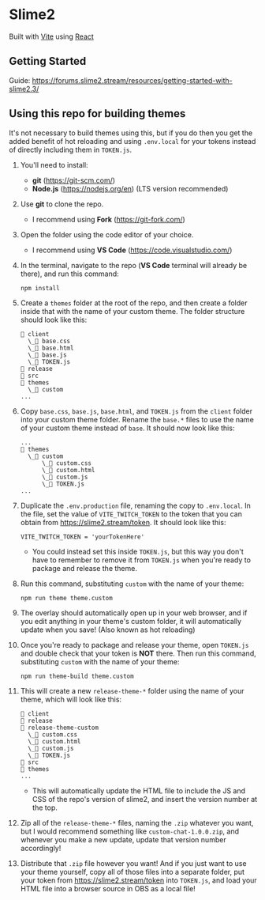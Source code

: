 # Slime2

Built with [Vite](https://vitejs.dev/) using [React](https://react.dev/)

## Getting Started

Guide: https://forums.slime2.stream/resources/getting-started-with-slime2.3/

## Using this repo for building themes

It's not necessary to build themes using this, but if you do then you get the added benefit of hot reloading and using `.env.local` for your tokens instead of directly including them in `TOKEN.js`.

1. You'll need to install:

   - **git** (https://git-scm.com/)
   - **Node.js** (https://nodejs.org/en) (LTS version recommended)

2. Use **git** to clone the repo.

   - I recommend using **Fork** (https://git-fork.com/)

3. Open the folder using the code editor of your choice.

   - I recommend using **VS Code** (https://code.visualstudio.com/)

4. In the terminal, navigate to the repo (**VS Code** terminal will already be there), and run this command:

   ```
   npm install
   ```

5. Create a `themes` folder at the root of the repo, and then create a folder inside that with the name of your custom theme. The folder structure should look like this:

   ```
   📁 client
     \_📄 base.css
     \_📄 base.html
     \_📄 base.js
     \_📄 TOKEN.js
   📁 release
   📁 src
   📁 themes
     \_📁 custom
   ...
   ```

6. Copy `base.css`, `base.js`, `base.html`, and `TOKEN.js` from the `client` folder into your custom theme folder. Rename the `base.*` files to use the name of your custom theme instead of `base`. It should now look like this:

   ```
   ...
   📁 themes
     \_📁 custom
         \_📄 custom.css
         \_📄 custom.html
         \_📄 custom.js
         \_📄 TOKEN.js
   ...
   ```

7. Duplicate the `.env.production` file, renaming the copy to `.env.local`. In the file, set the value of `VITE_TWITCH_TOKEN` to the token that you can obtain from https://slime2.stream/token. It should look like this:

   ```shell
   VITE_TWITCH_TOKEN = 'yourTokenHere'
   ```

   - You could instead set this inside `TOKEN.js`, but this way you don't have to remember to remove it from `TOKEN.js` when you're ready to package and release the theme.

8. Run this command, substituting `custom` with the name of your theme:

   ```
   npm run theme theme.custom
   ```

9. The overlay should automatically open up in your web browser, and if you edit anything in your theme's custom folder, it will automatically update when you save! (Also known as hot reloading)

10. Once you're ready to package and release your theme, open `TOKEN.js` and double check that your token is **NOT** there. Then run this command, substituting `custom` with the name of your theme:

    ```
    npm run theme-build theme.custom
    ```

11. This will create a new `release-theme-*` folder using the name of your theme, which will look like this:

    ```
    📁 client
    📁 release
    📁 release-theme-custom
      \_📄 custom.css
      \_📄 custom.html
      \_📄 custom.js
      \_📄 TOKEN.js
    📁 src
    📁 themes
    ...
    ```

    - This will automatically update the HTML file to include the JS and CSS of the repo's version of slime2, and insert the version number at the top.

12. Zip all of the `release-theme-*` files, naming the `.zip` whatever you want, but I would recommend something like `custom-chat-1.0.0.zip`, and whenever you make a new update, update that version number accordingly!

13. Distribute that `.zip` file however you want! And if you just want to use your theme yourself, copy all of those files into a separate folder, put your token from https://slime2.stream/token into `TOKEN.js`, and load your HTML file into a browser source in OBS as a local file!
